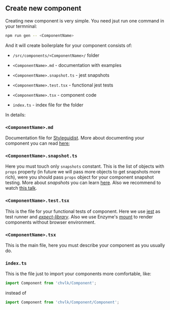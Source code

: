 ## Create new component

Creating new component is very simple. You need jsut run one command in your termninal:

```sh
npm run gen -- <ComponentName>
```

And it will create boilerplate for your component consists of:

- `/src/components/<ComponentName>/` folder

- `<ComponentName>.md` - documentation with examples

- `<ComponentName>.snapshot.ts` - jest snapshots

- `<ComponentName>.test.tsx` - functional jest tests

- `<ComponentName>.tsx` - component code

- `index.ts` - index file for the folder


In details:


### `<ComponentName>.md`

Documentation file for [Styleguidist](https://react-styleguidist.js.org/). More about documenting your component you can read [here](https://react-styleguidist.js.org/docs/documenting.html#usage-examples-and-readme-files);


### `<ComponentName>.snapshot.ts`

Here you must touch only `snapshots` constant.
This is the list of objects with `props` property (in future we will pass more objects to get snapshots more rich), were you should pass `props` object for your component snapshot testing. More about *snapshots* you can learn [here](https://facebook.github.io/jest/docs/snapshot-testing.html). Also we recommend to watch [this talk](https://www.youtube.com/watch?v=HAuXJVI_bUs).


### `<ComponentName>.test.tsx`

This is the file for your functional tests of component. Here we use [jest](http://facebook.github.io/jest/docs/) as test runner and *[expect-library](http://facebook.github.io/jest/docs/en/expect.html)*.
Also we use Enzyme's [mount](http://airbnb.io/enzyme/docs/api/mount.html) to render components without browser environment.


### `<ComponentName>.tsx`

This is the main file, here you must describe your component as you usually do.


### `index.ts`

This is the file just to import your components more comfortable, like:
```jsx
import Component from 'chvlk/Component';
```
instead of
```jsx
import Component from 'chvlk/Component/Component';
```
